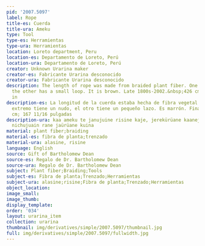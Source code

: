 ```yaml
---
pid: '2007.5097'
label: Rope
title-es: Cuerda
title-ura: Ameku
type: Tool
type-es: Herramientas
type-ura: Herramientas
location: Loreto department, Peru
location-es: Departamento de Loreto, Perú
location-ura: Departamento de Loreto, Perú
creator: Unknown Urarina maker
creator-es: Fabricante Urarina desconocido
creator-ura: Fabricante Urarina desconocido
description: The length of rope was made from braided plant fiber. One end has a knot,
  the other has a small loop. It is brown. Late 1800s-2002.&nbsp;426 cm; 167 11/16
  in
description-es: La longitud de la cuerda estaba hecha de fibra vegetal trenzada. Un
  extremo tiene un nudo, el otro tiene un pequeño lazo. Es marrón. Finales de 1800-2002;426
  cm; 167 11/16 pulgadas
description-ura: kaa ameku te janujuine risine kaje, jerekürüane kaanejein, ke rautujuen
  nichujuain rane jaürüane kuina
material: plant fiber;braiding
material-es: fibra de planta;trenzado
material-ura: alasine, risine
language: English
source: Gift of Bartholomew Dean
source-es: Regalo de Dr. Bartholomew Dean
source-ura: Regalo de Dr. Bartholomew Dean
subject: Plant fiber;Braiding;Tools
subject-es: Fibra de planta;Trenzado;Herramientas
subject-ura: alasine;risine;Fibra de planta;Trenzado;Herramientas
object_location:
image_small:
image_thumb:
display_template:
order: '034'
layout: urarina_item
collection: urarina
thumbnail: img/derivatives/simple/2007.5097/thumbnail.jpg
full: img/derivatives/simple/2007.5097/fullwidth.jpg
---
```


